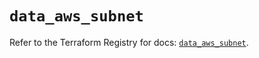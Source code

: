 # `data_aws_subnet`

Refer to the Terraform Registry for docs: [`data_aws_subnet`](https://registry.terraform.io/providers/hashicorp/aws/4.54.0/docs/data-sources/subnet).
